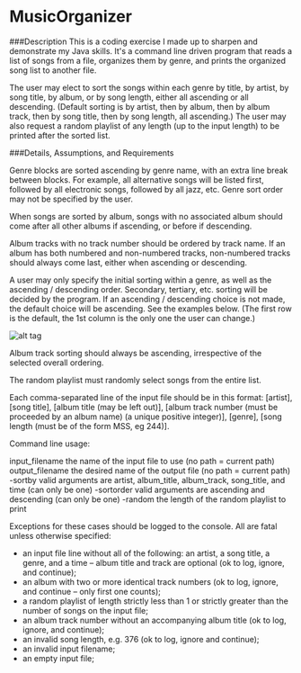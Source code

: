 # MusicOrganizer
###Description
This is a coding exercise I made up to sharpen and demonstrate my Java skills. It's a command line driven program that reads a list of songs from a file, organizes them by genre, and prints the organized song list to another file. 

The user may elect to sort the songs within each genre by title, by artist, by song title, by album, or by song length, either all ascending or all descending. (Default sorting is by artist, then by album, then by album track, then by song title, then by song length, all ascending.) The user may also request a random playlist of any length (up to the input length) to be printed after the sorted list. 

###Details, Assumptions, and Requirements

Genre blocks are sorted ascending by genre name, with an extra line break between blocks. For example, all alternative songs will be listed first, followed by all electronic songs, followed by all jazz, etc. Genre sort order may not be specified by the user.

When songs are sorted by album, songs with no associated album should come after all other albums if ascending, or before if descending. 

Album tracks with no track number should be ordered by track name. If an album has both numbered and non-numbered tracks, non-numbered tracks should always come last, either when ascending or descending.

A user may only specify the initial sorting within a genre, as well as the ascending / descending order. Secondary, tertiary, etc. sorting will be decided by the program. If an ascending / descending choice is not made, the default choice will be ascending. See the examples below. (The first row is the default, the 1st column is the only one the user can change.)

![alt tag](http://hwcdn.libsyn.com/p/1/0/1/10157ed826459618/table.png?c_id=11706657&expiration=1463238061&hwt=514ec66d202c03d9844671a1a01cc19b)

Album track sorting should always be ascending, irrespective of the selected overall ordering. 

The random playlist must randomly select songs from the entire list. 

Each comma-separated line of the input file should be in this format: [artist], [song title], [album title (may be left out)], [album track number (must be proceeded by an album name) (a unique positive integer)], [genre], [song length (must be of the form MSS, eg 244)]. 

Command line usage: 

input_filename 		the name of the input file to use (no path = current path)
output_filename 	the desired name of the output file (no path = current path)
-sortby 			valid arguments are artist, album_title, album_track, song_title, and time (can only be one)
-sortorder		valid arguments are ascending and descending (can only be one)
-random		the length of the random playlist to print

Exceptions for these cases should be logged to the console. All are fatal unless otherwise specified: 

- an input file line without all of the following: an artist, a song title, a genre, and a time – album title and track are optional (ok to log, ignore, and continue);
- an album with two or more identical track numbers (ok to log, ignore, and continue – only first one counts);
- a random playlist of length strictly less than 1 or strictly greater than the number of songs on the input file;
- an album track number without an accompanying album title (ok to log, ignore, and continue);
- an invalid song length, e.g. 376 (ok to log, ignore and continue);
- an invalid input filename;
- an empty input file;
